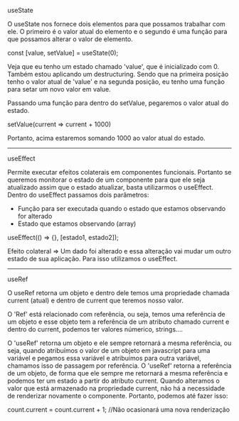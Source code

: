useState

O useState nos fornece dois elementos para que possamos trabalhar com ele. 
O primeiro é o valor atual do elemento e o segundo é uma função para que possamos alterar o valor de elemento.

const [value, setValue] = useState(0);

Veja que eu tenho um estado chamado 'value', que é inicializado com 0. 
Também estou aplicando um destructuring. Sendo que na primeira posição tenho o valor atual de 'value' e na segunda posição, eu tenho uma função
para setar um novo valor em value.


Passando uma função para dentro do setValue, pegaremos o valor atual do estado.

setValue(current => current + 1000) 

Portanto, acima estaremos somando 1000 ao valor atual do estado.


---------------------------------------------------------------

useEffect

Permite executar efeitos colaterais em componentes funcionais.
Portanto se queremos monitorar o estado de um componente para que ele seja atualizado assim que o estado atualizar, basta utilizarmos o useEffect.
Dentro do useEffect passamos dois parâmetros:

- Função para ser executada quando o estado que estamos observando for alterado
- Estado que estamos observando (array)

useEffect(() => {}, [estado1, estado2]);

Efeito colateral => Um dado foi alterado e essa alteração vai mudar um outro estado de sua aplicação. Para isso utilizamos o useEffect.

---------------------------------------------------------------

useRef

O useRef retorna um objeto e dentro dele temos uma propriedade chamada current (atual) e dentro de current que teremos nosso valor.

O 'Ref' está relacionado com referência, ou seja, temos uma referência de um objeto e esse objeto tem a referência de um atributo chamado current e
dentro do current, podemos ter valores númerico, strings.... 

O 'useRef' retorna um objeto e ele sempre retornará a mesma referência, ou seja, quando atribuímos o valor de um objeto em javascript para uma variável e pegamos essa variável e atribuímos para outra variável, chamamos isso de passagem por referência.
O 'useRef' retorna a referência de um objeto, de forma que ele sempre me retornará a mesma referência e podemos ter um estado a partir do atributo current.
Quando alteramos o valor que está armazenado na propriedade current, não há a necessidade de renderizar novamente o componente. Portanto, podemos até fazer isso: 

count.current = count.current + 1; //Não ocasionará uma nova renderização